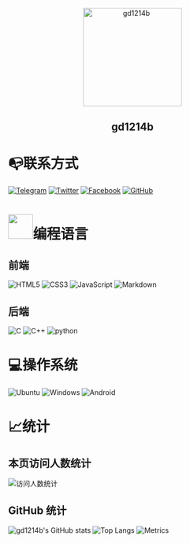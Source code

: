 <p align="center">
 <img width="200px" src="https://blog.gd1214b.icu/images/avatar.png" align="center" alt="gd1214b" />
 <h2 align="center">gd1214b</h2>
</p>

# 📭联系方式
[![Telegram](https://cdn.jsdelivr.net/gh/gd1214b/files@main/Telegram.svg)](https://t.me/gd1214b) 
[![Twitter](https://cdn.jsdelivr.net/gh/gd1214b/files@main/Twitter.svg)](https://twitter.com/gd1214b) 
[![Facebook](https://cdn.jsdelivr.net/gh/gd1214b/files@main/Facebook.svg)](https://www.facebook.com/gd1214b/) 
[![GitHub](https://cdn.jsdelivr.net/gh/gd1214b/files@main/GitHub.svg)](https://github.com/gd1214b)

# <img src="https://cdn.jsdelivr.net/gh/gd1214b/files@main/giphy.gif" width="50">编程语言
## 前端
![HTML5](https://cdn.jsdelivr.net/gh/gd1214b/files@main/HTML5-E34F26.svg) 
![CSS3](https://cdn.jsdelivr.net/gh/gd1214b/files@main/CSS3-1572B6.svg) 
![JavaScript](https://cdn.jsdelivr.net/gh/gd1214b/files@main/JavaScript-323330.svg) 
![Markdown](https://github.com/gd1214b/files/raw/main/Markdown-000000.svg)
## 后端
![C](https://cdn.jsdelivr.net/gh/gd1214b/files@main/C-00599C.svg) 
![C++](https://cdn.jsdelivr.net/gh/gd1214b/files@main/C%2B%2B-00599C.svg) 
![python](https://cdn.jsdelivr.net/gh/gd1214b/files@main/Python-14354C.svg)

# 💻操作系统
![Ubuntu](https://cdn.jsdelivr.net/gh/gd1214b/files@main/Ubuntu-E95420.svg)
![Windows](https://cdn.jsdelivr.net/gh/gd1214b/files@main/Windows-0078D6.svg)
![Android](https://cdn.jsdelivr.net/gh/gd1214b/files@main/Android-3DDC84.svg)

# 📈统计
## 本页访问人数统计
![访问人数统计](https://count.getloli.com/get/@gd1214b-github?theme=gelbooru)

## GitHub 统计
![gd1214b's GitHub stats](https://github-stats.gd1214b.tk/api?username=gd1214b&show_icons=true&theme=radical)
![Top Langs](https://github-stats.gd1214b.tk/api/top-langs/?username=gd1214b&layout=compact&theme=radical)
![Metrics](https://cdn.jsdelivr.net/gh/gd1214b/gd1214b@latest/github-metrics.svg)

